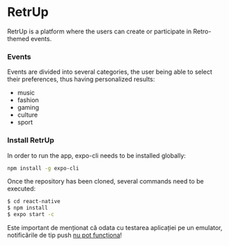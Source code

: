 # RetrUp
RetrUp is a platform where the users can create or participate in Retro-themed events.

### Events
Events are divided into several categories, the user being able to select their preferences, thus having personalized results:
 - music
 - fashion
 - gaming
 - culture
 - sport
### Install RetrUp
In order to run the app, expo-cli needs to be installed globally:
```sh
npm install -g expo-cli
```
Once the repository has been cloned, several commands need to be executed:
```sh
$ cd react-native
$ npm install
$ expo start -c
```

Este important de menționat că odata cu testarea aplicației pe un emulator, notificările de tip push [nu pot funcționa](https://docs.expo.io/versions/latest/sdk/notifications/)!
